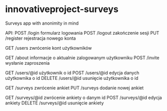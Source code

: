 # innovativeproject-surveys
Surveys app with anonimity in mind

API:
POST      /login          formularz logowania
POST      /logout         zakończenie sesji
PUT       /register       rejestracja nowego konta

GET       /users          zwrócenie kont użytkowników

GET       /about          informacje o aktualnie zalogowanym użytkowniku
POST      /invite         wysłanie zaproszenia

GET       /users/@id      użytkownik o id
POST      /users/@id      edycja danych użytkownika o id
DELETE    /users/@id      usunięcie użytkownika o id

GET       /surveys        zwrócenie ankiet
PUT       /surveys        dodanie nowej ankiet

GET       /surveys/@id    zwrócenie ankiety o danym id
POST      /surveys/@id    edycja ankiety
DELETE    /surveys/@id    usunięcie ankiety
